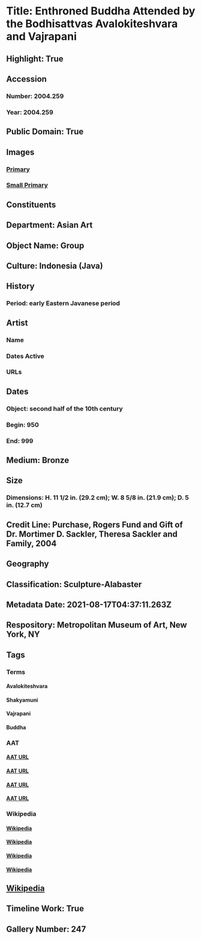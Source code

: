 # Title: Enthroned Buddha Attended by the Bodhisattvas Avalokiteshvara and Vajrapani
## Highlight: True
## Accession
### Number: 2004.259
### Year: 2004.259
## Public Domain: True
## Images
### [Primary](https://images.metmuseum.org/CRDImages/as/original/ASA501.jpg)
### [Small Primary](https://images.metmuseum.org/CRDImages/as/web-large/ASA501.jpg)
## Constituents
## Department: Asian Art
## Object Name: Group
## Culture: Indonesia (Java)
## History
### Period: early Eastern Javanese period
## Artist
### Name
### Dates Active
### URLs
## Dates
### Object: second half of the 10th century
### Begin: 950
### End: 999
## Medium: Bronze
## Size
### Dimensions: H. 11 1/2 in. (29.2 cm); W. 8 5/8 in. (21.9 cm); D. 5 in. (12.7 cm)
## Credit Line: Purchase, Rogers Fund and Gift of Dr. Mortimer D. Sackler, Theresa Sackler and Family, 2004
## Geography
## Classification: Sculpture-Alabaster
## Metadata Date: 2021-08-17T04:37:11.263Z
## Respository: Metropolitan Museum of Art, New York, NY
## Tags
### Terms
#### Avalokiteshvara
#### Shakyamuni
#### Vajrapani
#### Buddha
### AAT
#### [AAT URL](http://vocab.getty.edu/page/ia/901000085)
#### [AAT URL](http://vocab.getty.edu/page/ia/901000851)
#### [AAT URL](http://vocab.getty.edu/page/ia/901001387)
#### [AAT URL](http://vocab.getty.edu/page/aat/300262950)
### Wikipedia
#### [Wikipedia]()
#### [Wikipedia]()
#### [Wikipedia]()
#### [Wikipedia]()
## [Wikipedia](https://www.wikidata.org/wiki/Q29383374)
## Timeline Work: True
## Gallery Number: 247